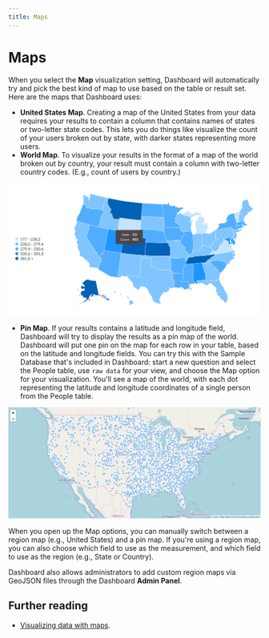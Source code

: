 ```yaml
---
title: Maps
---
```


# Maps

When you select the **Map** visualization setting, Dashboard will automatically try and pick the best kind of map to use based on the table or result set. Here are the maps that Dashboard uses:

- **United States Map**. Creating a map of the United States from your data requires your results to contain a column that contains names of states or two-letter state codes. This lets you do things like visualize the count of your users broken out by state, with darker states representing more users.
- **World Map**. To visualize your results in the format of a map of the world broken out by country, your result must contain a column with two-letter country codes. (E.g., count of users by country.)

![Region map](../../images/map.png)

- **Pin Map**. If your results contains a latitude and longitude field, Dashboard will try to display the results as a pin map of the world. Dashboard will put one pin on the map for each row in your table, based on the latitude and longitude fields. You can try this with the Sample Database that's included in Dashboard: start a new question and select the People table, use `raw data` for your view, and choose the Map option for your visualization. You'll see a map of the world, with each dot representing the latitude and longitude coordinates of a single person from the People table.

![Pin map](../../images/pin-map.png)

When you open up the Map options, you can manually switch between a region map (e.g., United States) and a pin map. If you're using a region map, you can also choose which field to use as the measurement, and which field to use as the region (e.g., State or Country).

Dashboard also allows administrators to add custom region maps via GeoJSON files through the Dashboard **Admin Panel**.

## Further reading

- [Visualizing data with maps](https://www.metabase.com/learn/basics/visualizing-data/maps).